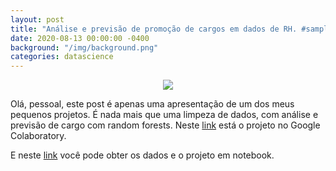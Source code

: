 ```yaml
---
layout: post
title: "Análise e previsão de promoção de cargos em dados de RH. #sample-projects"
date: 2020-08-13 00:00:00 -0400
background: "/img/background.png"
categories: datascience
---
```


<center><img src="{{ site.url }}{{ site.baseurl }}/img/posts/07/cargo.jpeg" style="max-width: 120%; float:center; margin-right:0em; border-radius:00% "/></center>


Olá, pessoal, este post é apenas uma apresentação de um dos meus pequenos projetos. É nada mais que uma limpeza de dados, com análise e previsão de cargo com random forests.
Neste [link](https://colab.research.google.com/drive/11RAIgiBzi-kOZwz7izcx8DktOg6bfkXA#scrollTo=pfS-V2_3BnuS) está o projeto no Google Colaboratory.

E neste [link](https://github.com/ktakanov/analise-e-previsao-de-cargo) você pode obter os dados e o projeto em notebook. 